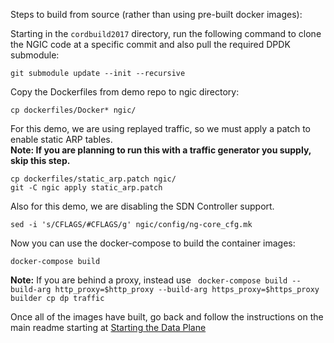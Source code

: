 Steps to build from source (rather than using pre-built docker images):

Starting in the `cordbuild2017` directory, run the following command to clone the NGIC code at a specific commit and also pull the required DPDK submodule:

`git submodule update --init --recursive`

Copy the Dockerfiles from demo repo to ngic directory:

`cp dockerfiles/Docker* ngic/`

For this demo, we are using replayed traffic, so we must apply a patch to enable static ARP tables.  
**Note: If you are planning to run this with a traffic generator you supply, skip this step.**

```shell
cp dockerfiles/static_arp.patch ngic/
git -C ngic apply static_arp.patch
```

Also for this demo, we are disabling the SDN Controller support.

`sed -i 's/CFLAGS/#CFLAGS/g' ngic/config/ng-core_cfg.mk`

Now you can use the docker-compose to build the container images:

`docker-compose build`

**Note:** If you are behind a proxy, instead use ` docker-compose build --build-arg http_proxy=$http_proxy --build-arg https_proxy=$https_proxy builder cp dp traffic`

Once all of the images have built, go back and follow the instructions on the main readme starting at [Starting the Data Plane](https://github.com/ngiccorddemo/cordbuild2017#starting-the-data-plane)
